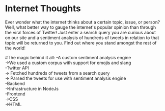 # Internet Thoughts

Ever wonder what the internet thinks about a certain topic, issue, or person? Well, what better way to gauge the internet's popular opinion than through the viral forces of Twitter! Just enter a search query you are curious about on our site and a sentiment analysis of hundreds of tweets in relation to that topic will be returned to you. Find out where you stand amongst the rest of the world!

#The magic behind it all:
-A custom sentiment analysis engine   
  <space><space>->We used a custom corpus with support for emojis and slang   
-Twitter API   
  <space>-> Fetched hundreds of tweets from a search query   
  <space>-> Parsed the tweets for use with sentiment analysis engine   
-Backend   
  <space>->Infrastructure in NodeJs   
-Frontend   
  <space>->CSS   
  <space>->HTML   
